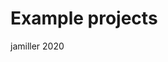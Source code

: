<html>
<head>
  <title>My Portfolio</title>
</head>
<body>
  <h1>Example projects</h1>
  <footer>jamiller 2020</footer>
</body>
</html>
